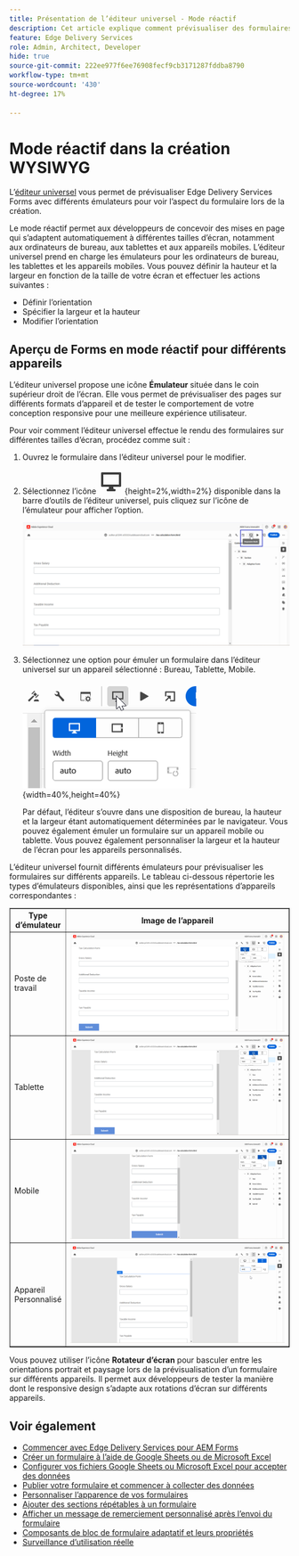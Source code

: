 ```yaml
---
title: Présentation de l’éditeur universel - Mode réactif
description: Cet article explique comment prévisualiser des formulaires à l’aide de différents émulateurs dans l’éditeur universel pour visualiser leur aspect lors de la création.
feature: Edge Delivery Services
role: Admin, Architect, Developer
hide: true
source-git-commit: 222ee977f6ee76908fecf9cb3171287fddba8790
workflow-type: tm+mt
source-wordcount: '430'
ht-degree: 17%

---
```



# Mode réactif dans la création WYSIWYG

L’[éditeur universel](/help/edge/docs/forms/universal-editor/overview-universal-editor-for-edge-delivery-services-for-forms.md) vous permet de prévisualiser Edge Delivery Services Forms avec différents émulateurs pour voir l’aspect du formulaire lors de la création.

Le mode réactif permet aux développeurs de concevoir des mises en page qui s’adaptent automatiquement à différentes tailles d’écran, notamment aux ordinateurs de bureau, aux tablettes et aux appareils mobiles. L’éditeur universel prend en charge les émulateurs pour les ordinateurs de bureau, les tablettes et les appareils mobiles. Vous pouvez définir la hauteur et la largeur en fonction de la taille de votre écran et effectuer les actions suivantes :
* Définir l’orientation
* Spécifier la largeur et la hauteur
* Modifier l’orientation

## Aperçu de Forms en mode réactif pour différents appareils

L’éditeur universel propose une icône **Émulateur** située dans le coin supérieur droit de l’écran. Elle vous permet de prévisualiser des pages sur différents formats d’appareil et de tester le comportement de votre conception responsive pour une meilleure expérience utilisateur.

Pour voir comment l’éditeur universel effectue le rendu des formulaires sur différentes tailles d’écran, procédez comme suit :

1. Ouvrez le formulaire dans l’éditeur universel pour le modifier.
1. Sélectionnez l’icône ![Émulateur](/help/edge/docs/forms/universal-editor/assets/emulator.png){height=2%,width=2%} disponible dans la barre d’outils de l’éditeur universel, puis cliquez sur l’icône de l’émulateur pour afficher l’option.

   ![Mode réactif](/help/edge/docs/forms/universal-editor/assets/universal-editor-emulator.png)

1. Sélectionnez une option pour émuler un formulaire dans l’éditeur universel sur un appareil sélectionné : Bureau, Tablette, Mobile.

   ![Mode réactif](/help/edge/docs/forms/universal-editor/assets/ue-responsivemode.png){width=40%,height=40%}

   Par défaut, l’éditeur s’ouvre dans une disposition de bureau, la hauteur et la largeur étant automatiquement déterminées par le navigateur. Vous pouvez également émuler un formulaire sur un appareil mobile ou tablette. Vous pouvez également personnaliser la largeur et la hauteur de l’écran pour les appareils personnalisés.

L’éditeur universel fournit différents émulateurs pour prévisualiser les formulaires sur différents appareils. Le tableau ci-dessous répertorie les types d’émulateurs disponibles, ainsi que les représentations d’appareils correspondantes :

<table border="1" style="text-align:" left; border-collapse: collapse;">
    <tr>
        <th style="width: 20%">Type d’émulateur</th>
        <th style="width: 80%">Image de l’appareil</th>
    </tr>
    <tr>
        <td style="width: 20%">Poste de travail</td>
        <td style="width: 80%"><img src="/help/edge/docs/forms/universal-editor/assets/universal-editor-desktop.png" alt="Émulateur de bureau" style="width: auto; height: auto"></td>
    </tr>
    <tr>
        <td style="width: 20%">Tablette</td>
        <td style="width: 80%"><img src="/help/edge/docs/forms/universal-editor/assets/universal-editor-tab.png" alt="Émulateur de tablette" style="width: auto; height: auto"></td>
    </tr>
    <tr>
        <td style="width: 20%">Mobile</td>
        <td style="width: 80%"><img src="/help/edge/docs/forms/universal-editor/assets/universal-editor-mobile.png" alt="Émulateur mobile" style="width: auto; height: auto"></td>
    </tr>
    <tr>
        <td style="width: 20%">Appareil Personnalisé</td>
        <td style="width: 80%"><img src="/help/edge/docs/forms/universal-editor/assets/universal-editor-custom.png" alt="Émulateur d’appareil personnalisé" style="width: auto; height: auto"></td>
    </tr>
</table>

Vous pouvez utiliser l’icône **Rotateur d’écran** pour basculer entre les orientations portrait et paysage lors de la prévisualisation d’un formulaire sur différents appareils. Il permet aux développeurs de tester la manière dont le responsive design s’adapte aux rotations d’écran sur différents appareils.

## Voir également

* [Commencer avec Edge Delivery Services pour AEM Forms](/help/edge/docs/forms/tutorial.md)
* [Créer un formulaire à l’aide de Google Sheets ou de Microsoft Excel](/help/edge/docs/forms/create-forms.md)
* [Configurer vos fichiers Google Sheets ou Microsoft Excel pour accepter des données](/help/edge/docs/forms/submit-forms.md)
* [Publier votre formulaire et commencer à collecter des données](/help/edge/docs/forms/publish-forms.md)
* [Personnaliser l’apparence de vos formulaires](/help/edge/docs/forms/style-theme-forms.md)
* [Ajouter des sections répétables à un formulaire](/help/edge/docs/forms/repeatable-forms.md)
* [Afficher un message de remerciement personnalisé après l’envoi du formulaire](/help/edge/docs/forms/thank-you-page-form.md)
* [Composants de bloc de formulaire adaptatif et leurs propriétés](/help/edge/docs/forms/form-components.md)
* [Surveillance d’utilisation réelle](https://www.aem.live/developer/rum#authentication)


